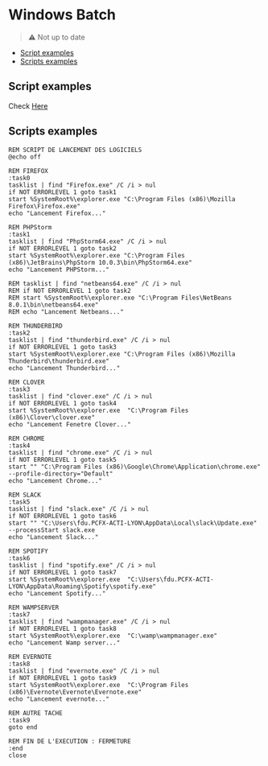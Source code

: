 # Windows Batch


> :warning: Not up to date


<!-- START doctoc generated TOC please keep comment here to allow auto update -->
<!-- DON'T EDIT THIS SECTION, INSTEAD RE-RUN doctoc TO UPDATE -->

- [Script examples](#script-examples)
- [Scripts examples](#scripts-examples)

<!-- END doctoc generated TOC please keep comment here to allow auto update -->

## Script examples

Check [Here](../resources/windows-scripts-examples)

## Scripts examples

```
REM SCRIPT DE LANCEMENT DES LOGICIELS
@echo off

REM FIREFOX
:task0
tasklist | find "Firefox.exe" /C /i > nul 
if NOT ERRORLEVEL 1 goto task1
start %SystemRoot%\explorer.exe "C:\Program Files (x86)\Mozilla Firefox\Firefox.exe"
echo "Lancement Firefox..."

REM PHPStorm
:task1
tasklist | find "PhpStorm64.exe" /C /i > nul 
if NOT ERRORLEVEL 1 goto task2
start %SystemRoot%\explorer.exe "C:\Program Files (x86)\JetBrains\PhpStorm 10.0.3\bin\PhpStorm64.exe"
echo "Lancement PHPStorm..."

REM tasklist | find "netbeans64.exe" /C /i > nul 
REM if NOT ERRORLEVEL 1 goto task2
REM start %SystemRoot%\explorer.exe "C:\Program Files\NetBeans 8.0.1\bin\netbeans64.exe"
REM echo "Lancement Netbeans..."

REM THUNDERBIRD
:task2
tasklist | find "thunderbird.exe" /C /i > nul 
if NOT ERRORLEVEL 1 goto task3
start %SystemRoot%\explorer.exe "C:\Program Files (x86)\Mozilla Thunderbird\thunderbird.exe"
echo "Lancement Thunderbird..."

REM CLOVER
:task3
tasklist | find "clover.exe" /C /i > nul 
if NOT ERRORLEVEL 1 goto task4
start %SystemRoot%\explorer.exe  "C:\Program Files (x86)\Clover\clover.exe"
echo "Lancement Fenetre Clover..."

REM CHROME
:task4
tasklist | find "chrome.exe" /C /i > nul 
if NOT ERRORLEVEL 1 goto task5
start "" "C:\Program Files (x86)\Google\Chrome\Application\chrome.exe" --profile-directory="Default"
echo "Lancement Chrome..."

REM SLACK
:task5
tasklist | find "slack.exe" /C /i > nul 
if NOT ERRORLEVEL 1 goto task6
start "" "C:\Users\fdu.PCFX-ACTI-LYON\AppData\Local\slack\Update.exe"  --processStart slack.exe
echo "Lancement Slack..."

REM SPOTIFY
:task6
tasklist | find "spotify.exe" /C /i > nul 
if NOT ERRORLEVEL 1 goto task7
start %SystemRoot%\explorer.exe  "C:\Users\fdu.PCFX-ACTI-LYON\AppData\Roaming\Spotify\spotify.exe"
echo "Lancement Spotify..."

REM WAMPSERVER
:task7
tasklist | find "wampmanager.exe" /C /i > nul 
if NOT ERRORLEVEL 1 goto task8
start %SystemRoot%\explorer.exe  "C:\wamp\wampmanager.exe"
echo "Lancement Wamp server..."

REM EVERNOTE
:task8
tasklist | find "evernote.exe" /C /i > nul 
if NOT ERRORLEVEL 1 goto task9
start %SystemRoot%\explorer.exe  "C:\Program Files (x86)\Evernote\Evernote\Evernote.exe"
echo "Lancement evernote..."

REM AUTRE TACHE
:task9
goto end

REM FIN DE L'EXECUTION : FERMETURE
:end
close
```
